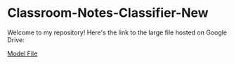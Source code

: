 # Classroom-Notes-Classifier-New
Welcome to my repository! Here's the link to the large file hosted on Google Drive:

[Model File](https://drive.google.com/file/d/1sxfzLPlKQbBdPjhwqC3I0NkqO6T69eK8/view?usp=drive_link)
